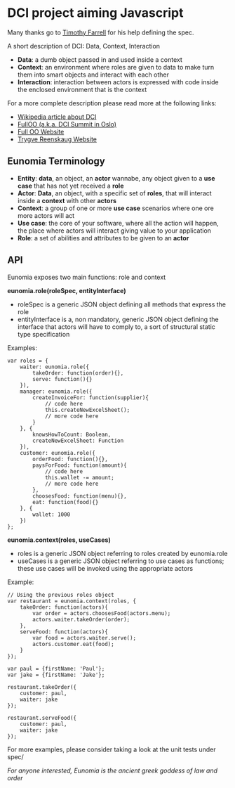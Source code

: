 DCI project aiming Javascript
=============================
Many thanks go to [Timothy Farrell](https://github.com/explorigin) for his help defining the spec.

A short description of DCI: Data, Context, Interaction

- **Data**: a dumb object passed in and used inside a context
- **Context**: an environment where roles are given to data to make turn them into smart objects and interact with each other
- **Interaction**: interaction between actors is expressed with code inside the enclosed environment that is the context

For a more complete description please read more at the following links:
- [Wikipedia article about DCI](http://en.wikipedia.org/wiki/Data,_context_and_interaction)
- [FullOO (a.k.a. DCI Summit in Oslo)](https://groups.google.com/forum/#!msg/object-composition/umY_w1rXBEw/hyAF-jPgFn4J)
- [Full OO Website](http://fulloo.info/)
- [Trygve Reenskaug Website](http://folk.uio.no/trygver/)


Eunomia Terminology
-------------------
- **Entity**: **data**, an object, an **actor** wannabe, any object given to a **use case** that has not yet received a **role**
- **Actor**: **Data**, an object, with a specific set of **roles**, that will interact inside a **context** with other **actors**
- **Context**: a group of one or more **use case** scenarios where one ore more actors will act
- **Use case**: the core of your software, where all the action will happen, the place where actors will interact giving value to your application
- **Role**: a set of abilities and attributes to be given to an **actor**

API
---
Eunomia exposes two main functions: role and context

**eunomia.role(roleSpec, entityInterface)**
- roleSpec is a generic JSON object defining all methods that express the role
- entityInterface is a, non mandatory, generic JSON object defining the interface that actors will have to comply to, a sort of structural static type specification

Examples:
```
var roles = {
    waiter: eunomia.role({
        takeOrder: function(order){},
        serve: function(){}
    }),
    manager: eunomia.role({
        createInvoiceFor: function(supplier){
            // code here
            this.createNewExcelSheet();
            // more code here
        }
    }, {
        knowsHowToCount: Boolean,
        createNewExcelSheet: Function
    }),
    customer: eunomia.role({
        orderFood: function(){},
        paysForFood: function(amount){
            // code here
            this.wallet -= amount;
            // more code here
        },
        choosesFood: function(menu){},
        eat: function(food){}
    }, {
        wallet: 1000
    })
};
```

**eunomia.context(roles, useCases)**
- roles is a generic JSON object referring to roles created by eunomia.role
- useCases is a generic JSON object referring to use cases as functions; these use cases will be invoked using the appropriate actors

Example:
```
// Using the previous roles object
var restaurant = eunomia.context(roles, {
    takeOrder: function(actors){
        var order = actors.choosesFood(actors.menu);
        actors.waiter.takeOrder(order);
    },
    serveFood: function(actors){
        var food = actors.waiter.serve();
        actors.customer.eat(food);
    }
});

var paul = {firstName: 'Paul'};
var jake = {firstName: 'Jake'};

restaurant.takeOrder({
    customer: paul,
    waiter: jake
});

restaurant.serveFood({
    customer: paul,
    waiter: jake
});
```

For more examples, please consider taking a look at the unit tests under spec/

*For anyone interested, Eunomia is the ancient greek goddess of law and order*
